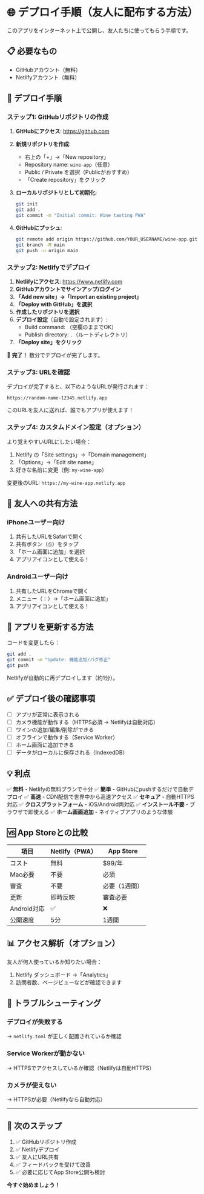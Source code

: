 # 🌐 デプロイ手順（友人に配布する方法）

このアプリをインターネット上で公開し、友人たちに使ってもらう手順です。

## 📋 必要なもの

- GitHubアカウント（無料）
- Netlifyアカウント（無料）

## 🚀 デプロイ手順

### ステップ1: GitHubリポジトリの作成

1. **GitHubにアクセス**: https://github.com
2. **新規リポジトリを作成**:
   - 右上の「+」→「New repository」
   - Repository name: `wine-app`（任意）
   - Public / Private を選択（Publicがおすすめ）
   - 「Create repository」をクリック

3. **ローカルリポジトリとして初期化**:
   ```bash
   git init
   git add .
   git commit -m "Initial commit: Wine tasting PWA"
   ```

4. **GitHubにプッシュ**:
   ```bash
   git remote add origin https://github.com/YOUR_USERNAME/wine-app.git
   git branch -M main
   git push -u origin main
   ```

### ステップ2: Netlifyでデプロイ

1. **Netlifyにアクセス**: https://www.netlify.com
2. **GitHubアカウントでサインアップ/ログイン**
3. **「Add new site」→「Import an existing project」**
4. **「Deploy with GitHub」を選択**
5. **作成したリポジトリを選択**
6. **デプロイ設定**（自動で設定されます）:
   - Build command: （空欄のままでOK）
   - Publish directory: `.`（ルートディレクトリ）
7. **「Deploy site」をクリック**

🎉 **完了！** 数分でデプロイが完了します。

### ステップ3: URLを確認

デプロイが完了すると、以下のようなURLが発行されます：

```
https://random-name-12345.netlify.app
```

このURLを友人に送れば、誰でもアプリが使えます！

### ステップ4: カスタムドメイン設定（オプション）

より覚えやすいURLにしたい場合：

1. Netlify の「Site settings」→「Domain management」
2. 「Options」→「Edit site name」
3. 好きな名前に変更（例: `my-wine-app`）

変更後のURL: `https://my-wine-app.netlify.app`

## 📱 友人への共有方法

### iPhoneユーザー向け

1. 共有したURLをSafariで開く
2. 共有ボタン（⎙）をタップ
3. 「ホーム画面に追加」を選択
4. アプリアイコンとして使える！

### Androidユーザー向け

1. 共有したURLをChromeで開く
2. メニュー（⋮）→「ホーム画面に追加」
3. アプリアイコンとして使える！

## 🔄 アプリを更新する方法

コードを変更したら：

```bash
git add .
git commit -m "Update: 機能追加/バグ修正"
git push
```

Netlifyが自動的に再デプロイします（約1分）。

## ✅ デプロイ後の確認事項

- [ ] アプリが正常に表示される
- [ ] カメラ機能が動作する（HTTPS必須 → Netlifyは自動対応）
- [ ] ワインの追加/編集/削除ができる
- [ ] オフラインで動作する（Service Worker）
- [ ] ホーム画面に追加できる
- [ ] データがローカルに保存される（IndexedDB）

## 💡 利点

✅ **無料** - Netlifyの無料プランで十分
✅ **簡単** - GitHubにpushするだけで自動デプロイ
✅ **高速** - CDN配信で世界中から高速アクセス
✅ **セキュア** - 自動HTTPS対応
✅ **クロスプラットフォーム** - iOS/Android両対応
✅ **インストール不要** - ブラウザで即使える
✅ **ホーム画面追加** - ネイティブアプリのような体験

## 🆚 App Storeとの比較

| 項目 | Netlify（PWA） | App Store |
|------|----------------|-----------|
| コスト | 無料 | $99/年 |
| Mac必要 | 不要 | 必須 |
| 審査 | 不要 | 必要（1週間） |
| 更新 | 即時反映 | 審査必要 |
| Android対応 | ✅ | ❌ |
| 公開速度 | 5分 | 1週間 |

## 📊 アクセス解析（オプション）

友人が何人使っているか知りたい場合：

1. Netlify ダッシュボード →「Analytics」
2. 訪問者数、ページビューなどが確認できます

## 🔧 トラブルシューティング

### デプロイが失敗する
→ `netlify.toml` が正しく配置されているか確認

### Service Workerが動かない
→ HTTPSでアクセスしているか確認（Netlifyは自動HTTPS）

### カメラが使えない
→ HTTPSが必要（Netlifyなら自動対応）

---

## 🎯 次のステップ

1. ✅ GitHubリポジトリ作成
2. ✅ Netlifyデプロイ
3. ✅ 友人にURL共有
4. ✅ フィードバックを受けて改善
5. ✅ 必要に応じてApp Store公開も検討

**今すぐ始めましょう！**
